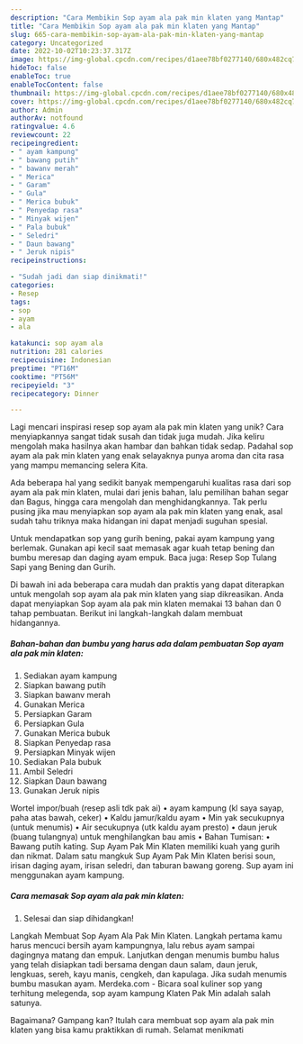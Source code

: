 ```yaml
---
description: "Cara Membikin Sop ayam ala pak min klaten yang Mantap"
title: "Cara Membikin Sop ayam ala pak min klaten yang Mantap"
slug: 665-cara-membikin-sop-ayam-ala-pak-min-klaten-yang-mantap
category: Uncategorized
date: 2022-10-02T10:23:37.317Z
image: https://img-global.cpcdn.com/recipes/d1aee78bf0277140/680x482cq70/sop-ayam-ala-pak-min-klaten-foto-resep-utama.jpg
hideToc: false
enableToc: true
enableTocContent: false
thumbnail: https://img-global.cpcdn.com/recipes/d1aee78bf0277140/680x482cq70/sop-ayam-ala-pak-min-klaten-foto-resep-utama.jpg
cover: https://img-global.cpcdn.com/recipes/d1aee78bf0277140/680x482cq70/sop-ayam-ala-pak-min-klaten-foto-resep-utama.jpg
author: Admin
authorAv: notfound
ratingvalue: 4.6
reviewcount: 22
recipeingredient:
- " ayam kampung"
- " bawang putih"
- " bawanv merah"
- " Merica"
- " Garam"
- " Gula"
- " Merica bubuk"
- " Penyedap rasa"
- " Minyak wijen"
- " Pala bubuk"
- " Seledri"
- " Daun bawang"
- " Jeruk nipis"
recipeinstructions:

- "Sudah jadi dan siap dinikmati!"
categories:
- Resep
tags:
- sop
- ayam
- ala

katakunci: sop ayam ala 
nutrition: 281 calories
recipecuisine: Indonesian
preptime: "PT16M"
cooktime: "PT56M"
recipeyield: "3"
recipecategory: Dinner

---
```





Lagi mencari inspirasi resep sop ayam ala pak min klaten yang unik? Cara menyiapkannya sangat tidak susah dan tidak juga mudah. Jika keliru mengolah maka hasilnya akan hambar dan bahkan tidak sedap. Padahal sop ayam ala pak min klaten yang enak selayaknya punya aroma dan cita rasa yang mampu memancing selera Kita.





Ada beberapa hal yang sedikit banyak mempengaruhi kualitas rasa dari sop ayam ala pak min klaten, mulai dari jenis bahan, lalu pemilihan bahan segar dan Bagus, hingga cara mengolah dan menghidangkannya. Tak perlu pusing jika mau menyiapkan sop ayam ala pak min klaten yang enak,      asal sudah tahu triknya maka hidangan ini dapat menjadi suguhan spesial.














Untuk mendapatkan sop yang gurih bening, pakai ayam kampung yang berlemak. Gunakan api kecil saat memasak agar kuah tetap bening dan bumbu meresap dan daging ayam empuk. Baca juga: Resep Sop Tulang Sapi yang Bening dan Gurih.






Di bawah ini ada beberapa cara mudah dan praktis yang dapat diterapkan untuk mengolah sop ayam ala pak min klaten yang siap dikreasikan. Anda dapat menyiapkan Sop ayam ala pak min klaten memakai 13 bahan dan 0 tahap pembuatan. Berikut ini langkah-langkah dalam membuat hidangannya.

<!--inarticleads1-->

##### Bahan-bahan dan bumbu yang harus ada dalam pembuatan Sop ayam ala pak min klaten:

1. Sediakan  ayam kampung
1. Siapkan  bawang putih
1. Siapkan  bawanv merah
1. Gunakan  Merica
1. Persiapkan  Garam
1. Persiapkan  Gula
1. Gunakan  Merica bubuk
1. Siapkan  Penyedap rasa
1. Persiapkan  Minyak wijen
1. Sediakan  Pala bubuk
1. Ambil  Seledri
1. Siapkan  Daun bawang
1. Gunakan  Jeruk nipis


Wortel impor/buah (resep asli tdk pak ai) • ayam kampung (kl saya sayap, paha atas bawah, ceker) • Kaldu jamur/kaldu ayam • Min yak secukupnya (untuk menumis) • Air secukupnya (utk kaldu ayam presto) • daun jeruk (buang tulangnya) untuk menghilangkan bau amis • Bahan Tumisan: • Bawang putih kating. Sup Ayam Pak Min Klaten memiliki kuah yang gurih dan nikmat. Dalam satu mangkuk Sup Ayam Pak Min Klaten berisi soun, irisan daging ayam, irisan seledri, dan taburan bawang goreng. Sup ayam ini menggunakan ayam kampung. 

<!--inarticleads2-->

##### Cara memasak Sop ayam ala pak min klaten:


1. Selesai dan siap dihidangkan!

Langkah Membuat Sop Ayam Ala Pak Min Klaten. Langkah pertama kamu harus mencuci bersih ayam kampungnya, lalu rebus ayam sampai dagingnya matang dan empuk. Lanjutkan dengan menumis bumbu halus yang telah disiapkan tadi bersama dengan daun salam, daun jeruk, lengkuas, sereh, kayu manis, cengkeh, dan kapulaga. Jika sudah menumis bumbu masukan ayam. Merdeka.com - Bicara soal kuliner sop yang terhitung melegenda, sop ayam kampung Klaten Pak Min adalah salah satunya. 

Bagaimana? Gampang kan? Itulah cara membuat sop ayam ala pak min klaten yang bisa kamu praktikkan di rumah. Selamat menikmati
